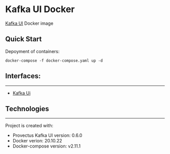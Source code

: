 # Kafka UI Docker

[Kafka UI](https://github.com/provectus/kafka-ui) Docker image


## Quick Start

Depoyment of containers:
~~~
docker-compose -f docker-compose.yaml up -d
~~~

## Interfaces:
---
* [Kafka Ui](http://127.0.0.1:8082)


## Technologies
---
Project is created with:
* Provectus Kafka UI version: 0.6.0
* Docker verion: 20.10.22
* Docker-compose version: v2.11.1

